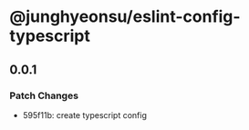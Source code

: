 # @junghyeonsu/eslint-config-typescript

## 0.0.1

### Patch Changes

- 595f11b: create typescript config
